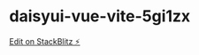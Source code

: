 # daisyui-vue-vite-5gi1zx

[Edit on StackBlitz ⚡️](https://stackblitz.com/edit/daisyui-vue-vite-5gi1zx)